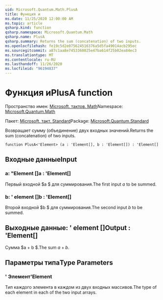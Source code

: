 ```yaml
---
uid: Microsoft.Quantum.Math.PlusA
title: Функция и
ms.date: 11/25/2020 12:00:00 AM
ms.topic: article
qsharp.kind: function
qsharp.namespace: Microsoft.Quantum.Math
qsharp.name: PlusA
qsharp.summary: Returns the sum (concatenation) of two inputs.
ms.openlocfilehash: fe19c5d2e075624516376a5d5fa49014acb295ec
ms.sourcegitcommit: a87c1aa8e7453360025e47ba614f25b02ea84ec3
ms.translationtype: MT
ms.contentlocale: ru-RU
ms.lasthandoff: 11/26/2020
ms.locfileid: "96194837"
---
```

# <a name="plusa-function"></a><span data-ttu-id="8405a-102">Функция и</span><span class="sxs-lookup"><span data-stu-id="8405a-102">PlusA function</span></span>

<span data-ttu-id="8405a-103">Пространство имен: [Microsoft. тактов. Math](xref:Microsoft.Quantum.Math)</span><span class="sxs-lookup"><span data-stu-id="8405a-103">Namespace: [Microsoft.Quantum.Math](xref:Microsoft.Quantum.Math)</span></span>

<span data-ttu-id="8405a-104">Пакет: [Microsoft. такт. Standard](https://nuget.org/packages/Microsoft.Quantum.Standard)</span><span class="sxs-lookup"><span data-stu-id="8405a-104">Package: [Microsoft.Quantum.Standard](https://nuget.org/packages/Microsoft.Quantum.Standard)</span></span>


<span data-ttu-id="8405a-105">Возвращает сумму (объединение) двух входных значений.</span><span class="sxs-lookup"><span data-stu-id="8405a-105">Returns the sum (concatenation) of two inputs.</span></span>

```qsharp
function PlusA<'Element> (a : 'Element[], b : 'Element[]) : 'Element[]
```


## <a name="input"></a><span data-ttu-id="8405a-106">Входные данные</span><span class="sxs-lookup"><span data-stu-id="8405a-106">Input</span></span>

### <a name="a--element"></a><span data-ttu-id="8405a-107">a: "Element []</span><span class="sxs-lookup"><span data-stu-id="8405a-107">a : 'Element[]</span></span>

<span data-ttu-id="8405a-108">Первый входной $a $ для суммирования.</span><span class="sxs-lookup"><span data-stu-id="8405a-108">The first input $a$ to be summed.</span></span>


### <a name="b--element"></a><span data-ttu-id="8405a-109">b: ' element []</span><span class="sxs-lookup"><span data-stu-id="8405a-109">b : 'Element[]</span></span>

<span data-ttu-id="8405a-110">Второй входной $b $ для суммирования.</span><span class="sxs-lookup"><span data-stu-id="8405a-110">The second input $b$ to be summed.</span></span>



## <a name="output--element"></a><span data-ttu-id="8405a-111">Выходные данные: ' element []</span><span class="sxs-lookup"><span data-stu-id="8405a-111">Output : 'Element[]</span></span>

<span data-ttu-id="8405a-112">Сумма $a + b $.</span><span class="sxs-lookup"><span data-stu-id="8405a-112">The sum $a + b$.</span></span>

## <a name="type-parameters"></a><span data-ttu-id="8405a-113">Параметры типа</span><span class="sxs-lookup"><span data-stu-id="8405a-113">Type Parameters</span></span>

### <a name="element"></a><span data-ttu-id="8405a-114">' Элемент</span><span class="sxs-lookup"><span data-stu-id="8405a-114">'Element</span></span>

<span data-ttu-id="8405a-115">Тип каждого элемента в каждом из двух входных массивов.</span><span class="sxs-lookup"><span data-stu-id="8405a-115">The type of each element in each of the two input arrays.</span></span>